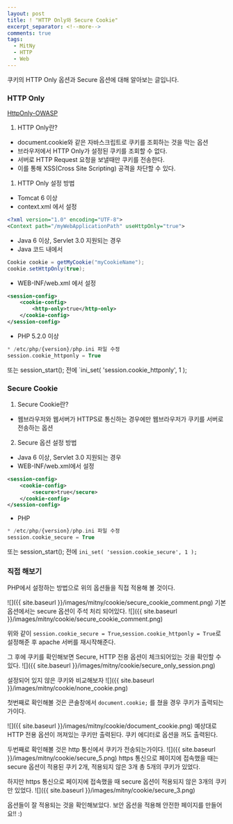```yaml
---
layout: post
title: ! "HTTP Only와 Secure Cookie"
excerpt_separator: <!--more-->
comments: true
tags:
  - MitNy
  - HTTP
  - Web
---
```


쿠키의 HTTP Only 옵션과 Secure 옵션에 대해 알아보는 글입니다.
<!-- more -->

### HTTP Only

[HttpOnly-OWASP](https://www.owasp.org/index.php/HttpOnly)

1. HTTP Only란?

- document.cookie와 같은 자바스크립트로 쿠키를 조회하는 것을 막는 옵션
- 브라우저에서 HTTP Only가 설정된 쿠키를 조회할 수 없다.
- 서버로 HTTP Request 요청을 보낼때만 쿠키를 전송한다.
- 이를 통해 XSS(Cross Site Scripting) 공격을 차단할 수 있다.

1. HTTP Only 설정 방법

- Tomcat 6 이상
- context.xml 에서 설정

```xml
<?xml version="1.0" encoding="UTF-8">
<Context path="/myWebApplicationPath" useHttpOnly="true">
```

- Java 6 이상, Servlet 3.0 지원되는 경우
- Java 코드 내에서
```java
Cookie cookie = getMyCookie("myCookieName");
cookie.setHttpOnly(true);
```

- WEB-INF/web.xml 에서 설정

```xml
<session-config>
	<cookie-config>
		<http-only>true</http-only>
	</cookie-config>
</session-config>
```

- PHP 5.2.0 이상
```php
* /etc/php/{version}/php.ini 파일 수정
session.cookie_httponly = True
```
또는 session_start(); 전에 `ini_set( 'session.cookie_httponly', 1 );

### Secure Cookie

1. Secure Cookie란?
- 웹브라우저와 웹서버가 HTTPS로 통신하는 경우에만 웹브라우저가 쿠키를 서버로 전송하는 옵션

2. Secure 옵션 설정 방법
- Java 6 이상, Servlet 3.0 지원되는 경우
- WEB-INF/web.xml에서 설정

```xml
<session-config>
	<cookie-config>
		<secure>true</secure>
	</cookie-config>
</session-config>
```

- PHP
```php
* /etc/php/{version}/php.ini 파일 수정
session.cookie_secure = True
```
또는 session_start(); 전에 `ini_set( 'session.cookie_secure', 1 );`


### 직접 해보기

PHP에서 설정하는 방법으로 위의 옵션들을 직접 적용해 볼 것이다.

![]({{ site.baseurl }}/images/mitny/cookie/secure_cookie_comment.png)
기본 옵션에서는 secure 옵션이 주석 처리 되어있다.
![]({{ site.baseurl }}/images/mitny/cookie/secure_cookie_comment.png)

위와 같이 `session.cookie_secure = True`,`session.cookie_httponly = True`로 설정해준 후
apache 서버를 재시작해준다.

그 후에 쿠키를 확인해보면 Secure, HTTP 전용 옵션이 체크되어있는 것을 확인할 수 있다.
![]({{ site.baseurl }}/images/mitny/cookie/secure_only_session.png)

설정되어 있지 않은 쿠키와 비교해보자
![]({{ site.baseurl }}/images/mitny/cookie/none_cookie.png)

첫번째로 확인해볼 것은 콘솔창에서 `document.cookie;` 를 쳤을 경우 쿠키가 출력되는가이다.

![]({{ site.baseurl }}/images/mitny/cookie/document_cookie.png)
예상대로 HTTP 전용 옵션이 꺼져있는 쿠키만 출력된다. 쿠키 에디터로 옵션을 꺼도 출력된다.

두번째로 확인해볼 것은 http 통신에서 쿠키가 전송되는가이다.
![]({{ site.baseurl }}/images/mitny/cookie/secure_5.png)
https 통신으로 페이지에 접속했을 때는 secure 옵션이 적용된 쿠키 2개, 적용되지 않은 3개 총 5개의 쿠키가 있었다.

하지만 https 통신으로 페이지에 접속했을 때 secure 옵션이 적용되지 않은 3개의 쿠키만 있었다.
![]({{ site.baseurl }}/images/mitny/cookie/secure_3.png)

옵션들이 잘 적용되는 것을 확인해보았다.
보안 옵션을 적용해 안전한 페이지를 만들어요!! :)
